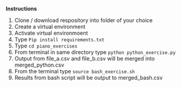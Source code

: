 **Instructions**

1. Clone / download respository into folder of your choice
2. Create a virtual environment
3. Activate virtual environmoent
3. Type `Pip install requirements.txt`
4. Type `cd piano_exercises`
5. From terminal in same directory type `python python_exercise.py`
6. Output from file_a.csv and file_b.csv will be merged into merged_python.csv
7. From the terminal type `source bash_exercise.sh`
8. Results from bash script will be output to merged_bash.csv

